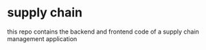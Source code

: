 # supply chain
 this repo contains the backend and frontend code of a supply chain management application
